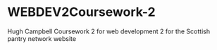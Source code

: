 # WEBDEV2Coursework-2
Hugh Campbell Coursework 2 for web development 2 for the Scottish pantry network website
